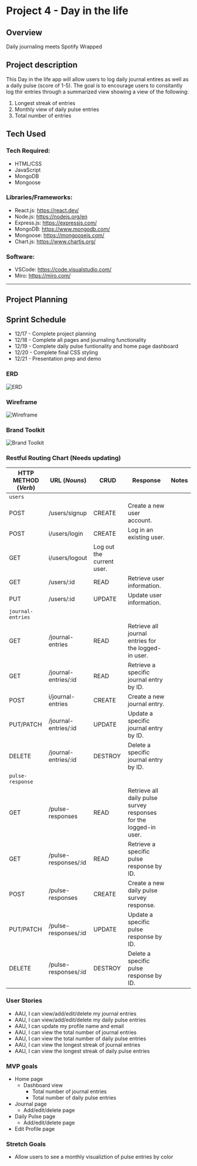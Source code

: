# Project 4 - Day in the life


## Overview
Daily journaling meets Spotify Wrapped


## Project description
This Day in the life app will allow users to log daily journal entires as well as a daily pulse (score of 1-5). The goal is to encourage users to consitantly log thir entries through a summarized view showing a view of the following: 
1. Longest streak of entries 
2. Monthly view of daily pulse entries
3. Total number of entries


## Tech Used
### Tech Required:
* HTML/CSS
* JavaScript
* MongoDB
* Mongoose

### Libraries/Frameworks:
* React.js: https://react.dev/
* Node.js: https://nodejs.org/en
* Express.js: https://expressjs.com/
* MongoDB: https://www.mongodb.com/
* Mongoose: https://mongoosejs.com/
* Chart.js: https://www.chartjs.org/ 

### Software:
* VSCode: https://code.visualstudio.com/
* Miro: https://miro.com/

---

## Project Planning
## Sprint Schedule
* 12/17 - Complete project planning 
* 12/18 - Complete all pages and journaling functionality
* 12/19 - Complete daily pulse funtionality and home page dashboard
* 12/20 - Complete final CSS styling
* 12/21 - Presentation prep and demo

### ERD
![ERD](https://github.com/nholliday314/Project-4/blob/main/Pictures/ERD.png)

### Wireframe
![Wireframe](https://github.com/nholliday314/Project-4/blob/main/Pictures/Wireframe.png)


### Brand Toolkit
![Brand Toolkit](https://github.com/nholliday314/Project-4/blob/main/Pictures/Brand%20Toolkit.png)


### Restful Routing Chart (Needs updating)
| HTTP METHOD (_Verb_) | URL (_Nouns_) | CRUD | Response | Notes |
| -------------------- | ------------- | ---- | -------- | ----- |
| `users`            |               |      |          |       |
| POST                     | /users/signup              | CREATE     | Create a new user account.         |       |
| POST                     | i/users/login             | CREATE     | Log in an existing user.        |       |
| GET                     | i/users/logout     | Log out the current user.         |       |
| GET                     | /users/:id              | READ      | Retrieve user information.         |       |
| PUT                     | 	/users/:id              | UPDATE     | Update user information.       |       |
| `journal-entries`              |               |      |          |       |
| GET                     | /journal-entries            | READ     | Retrieve all journal entries for the logged-in user.       |       |
| GET                     | /journal-entries/:id              | READ     | Retrieve a specific journal entry by ID.         |       |
| POST                     | i/journal-entries              | CREATE     | 	Create a new journal entry.         |       |
| PUT/PATCH                     | /journal-entries/:id             | UPDATE     |  Update a specific journal entry by ID.       |       |
| DELETE                     | /journal-entries/:id              | DESTROY     | 	Delete a specific journal entry by ID.        |       |
`pulse-response`              |               |      |          |       |
| GET                     | /pulse-responses           | READ     | Retrieve all daily pulse survey responses for the logged-in user.        |       |
| GET                     | /pulse-responses/:id              | READ     | Retrieve a specific pulse response by ID.        |       |
| POST                     | /pulse-responses            | CREATE     | Create a new daily pulse survey response.        |       |
| PUT/PATCH                     | /pulse-responses/:id              | UPDATE      | Update a specific pulse response by ID.         |       |
| DELETE                     | 	/pulse-responses/:id             | DESTROY     | Delete a specific pulse response by ID.         |       |


### User Stories
* AAU, I can view/add/edit/delete my journal entries
* AAU, I can view/add/edit/delete my daily pulse entries
* AAU, I can update my profile name and email
* AAU, I can view the total number of journal entries
* AAU, I can view the total number of daily pulse entries
* AAU, I can view the longest streak of journal entries
* AAU, I can view the longest streak of daily pulse entries


### MVP goals
* Home page 
    * Dashboard view
        * Total number of journal entries
        * Total number of daily pulse entries
* Journal page
    * Add/edit/delete page
* Daily Pulse page
    * Add/edit/delete page
* Edit Profile page



### Stretch Goals
* Allow users to see a monthly visualiztion of pulse entries by color




